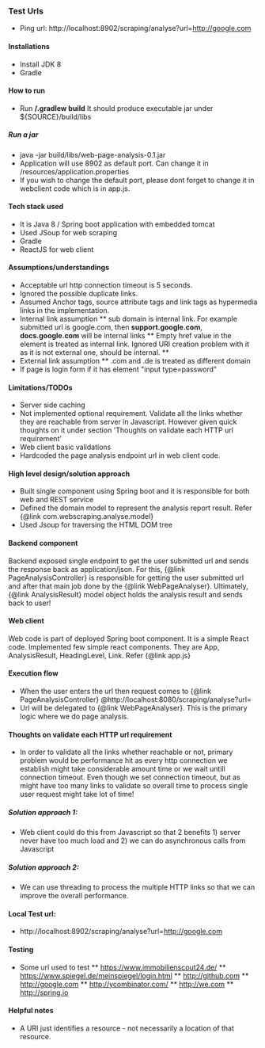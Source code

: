 
### Test Urls
* Ping url: http://localhost:8902/scraping/analyse?url=http://google.com

#### Installations
* Install JDK 8
* Gradle

#### How to run
* Run **/.gradlew build** It should produce executable jar under ${SOURCE}/build/libs

##### Run a jar
* java -jar build/libs/web-page-analysis-0.1.jar 
* Application will use 8902 as default port. Can change it in /resources/application.properties
* If you wish to change the default port, please dont forget to change it in webclient code which is in app.js.

#### Tech stack used 
* It is Java 8 / Spring boot application with embedded tomcat
* Used JSoup for web scraping
* Gradle
* ReactJS for web client

#### Assumptions/understandings
* Acceptable url http connection timeout is 5 seconds.
* Ignored the possible duplicate links.
* Assumed Anchor tags, source attribute tags and link tags as hypermedia links in the implementation.
* Internal link assumption
** sub domain is internal link. For example submitted url is google.com, then **support.google.com**, **docs.google.com** will be internal links
** Empty href value in the <a> element is treated as internal link. Ignored URI creation problem with it as it is not external one, should be internal.
** 
* External link assumption
** .com and .de is treated as different domain
* If page is login form if it has element "input type=password"

#### Limitations/TODOs
* Server side caching
* Not implemented optional requirement. Validate all the links whether they are reachable from server in Javascript. However given quick thoughts on it under section 'Thoughts on validate each HTTP url requirement'
* Web client basic validations
* Hardcoded the page analysis endpoint url in web client code.

#### High level design/solution approach
* Built single component using Spring boot and it is responsible for both web and REST service
* Defined the domain model to represent the analysis report result. Refer {@link com.webscraping.analyse.model}
* Used Jsoup for traversing the HTML DOM tree

#### Backend component
Backend exposed single endpoint to get the user submitted url and sends the response back as application/json. 
For this, {@link PageAnalysisController} is responsible for getting the user submitted url and after that main job done by the {@link WebPageAnalyser}.
Ultimately, {@link AnalysisResult} model object holds the analysis result and sends back to user!

#### Web client
Web code is part of deployed Spring boot component. It is a simple React code.
Implemented few simple react components. They are App, AnalysisResult, HeadingLevel, Link. Refer {@link app.js}

#### Execution flow
* When the user enters the url then request comes to {@link PageAnalysisController} @http://localhost:8080/scraping/analyse?url=
* Url will be delegated to {@link WebPageAnalyser}. This is the primary logic where we do page analysis.

#### Thoughts on validate each HTTP url requirement
* In order to validate all the links whether reachable or not, 
primary problem would be performance hit as every http connection we establish might take considerable amount time or we wait untill connection timeout.
Even though we set connection timeout, but as might have too many links to validate so overall time to process single user request might take lot of time!
##### Solution approach 1:
* Web client could do this from Javascript so that 2 benefits 1) server never have too much load and 2) we can do asynchronous calls from Javascript
##### Solution approach 2:
* We can use threading to process the multiple HTTP links so that we can improve the overall performance. 

#### Local Test url:
* http://localhost:8902/scraping/analyse?url=http://google.com

#### Testing
* Some url used to test 
** https://www.immobilienscout24.de/
** https://www.spiegel.de/meinspiegel/login.html
** http://github.com
** http://google.com
** http://ycombinator.com/
** http://we.com
** http://spring.io

#### Helpful notes
* A URI just identifies a resource - not necessarily a location of that resource.